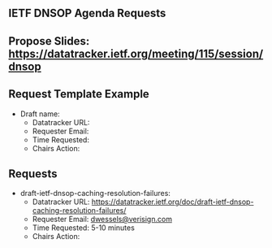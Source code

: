 ## IETF DNSOP Agenda Requests

## Propose Slides: https://datatracker.ietf.org/meeting/115/session/dnsop

## Request Template Example

*   Draft name:
    - Datatracker URL:
    - Requester Email:
    - Time Requested:
    - Chairs Action:

## Requests

*   draft-ietf-dnsop-caching-resolution-failures:
    - Datatracker URL: https://datatracker.ietf.org/doc/draft-ietf-dnsop-caching-resolution-failures/
    - Requester Email: dwessels@verisign.com
    - Time Requested: 5-10 minutes
    - Chairs Action:

